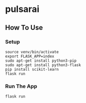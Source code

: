 # pulsarai

## How To Use


### Setup
```
source venv/bin/activate
export FLASK_APP=index
sudo apt-get install python3-pip
sudo apt-get install python3-flask
pip install scikit-learn
flask run
```

### Run The App

```
flask run
```